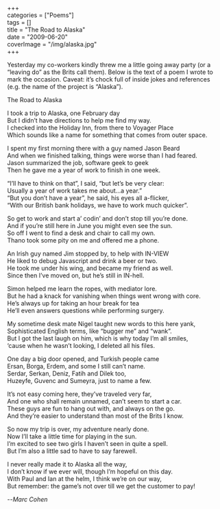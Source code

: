 +++  
categories = ["Poems"]  
tags = []  
title = "The Road to Alaska"  
date = "2009-06-20"  
coverImage = "/img/alaska.jpg"  
+++  
  
Yesterday my co-workers kindly threw me a little going away party (or a “leaving do” as the Brits call them). Below is the text of a poem I wrote to mark the occasion. Caveat: it’s chock full of inside jokes and references (e.g. the name of the project is “Alaska”).  
  
The Road to Alaska  
  
I took a trip to Alaska, one February day  
But I didn’t have directions to help me find my way.  
I checked into the Holiday Inn, from there to Voyager Place  
Which sounds like a name for something that comes from outer space.  
  
I spent my first morning there with a guy named Jason Beard  
And when we finished talking, things were worse than I had feared.  
Jason summarized the job, software geek to geek  
Then he gave me a year of work to finish in one week.  
  
“I’ll have to think on that”, I said, “but let’s be very clear:  
Usually a year of work takes me about…a year.”  
“But you don’t have a year”, he said, his eyes all a-flicker,  
“With our British bank holidays, we have to work much quicker”.  
  
So get to work and start a’ codin’ and don’t stop till you’re done.  
And if you’re still here in June you might even see the sun.  
So off I went to find a desk and chair to call my own.  
Thano took some pity on me and offered me a phone.  
  
An Irish guy named Jim stopped by, to help with IN-VIEW  
He liked to debug Javascript and drink a beer or two.  
He took me under his wing, and became my friend as well.  
Since then I’ve moved on, but he’s still in IN-hell.  
  
Simon helped me learn the ropes, with mediator lore.  
But he had a knack for vanishing when things went wrong with core.  
He’s always up for taking an hour break for tea  
He’ll even answers questions while performing surgery.  
  
My sometime desk mate Nigel taught new words to this here yank,  
Sophisticated English terms, like “bugger me” and “wank”.  
But I got the last laugh on him, which is why today I’m all smiles,  
‘cause when he wasn’t looking, I deleted all his files.  
  
One day a big door opened, and Turkish people came  
Ersan, Borga, Erdem, and some I still can’t name.  
Serdar, Serkan, Deniz, Fatih and Dilek too,  
Huzeyfe, Guvenc and Sumeyra, just to name a few.  
  
It’s not easy coming here, they’ve traveled very far,  
And one who shall remain unnamed, can’t seem to start a car.  
These guys are fun to hang out with, and always on the go.  
And they’re easier to understand than most of the Brits I know.  
  
So now my trip is over, my adventure nearly done.  
Now I’ll take a little time for playing in the sun.  
I’m excited to see two girls I haven’t seen in quite a spell.  
But I’m also a little sad to have to say farewell.  
  
I never really made it to Alaska all the way,  
I don’t know if we ever will, though I’m hopeful on this day.  
With Paul and Ian at the helm, I think we’re on our way,  
But remember: the game’s not over till we get the customer to pay!  

--<cite>Marc Cohen</cite>  
